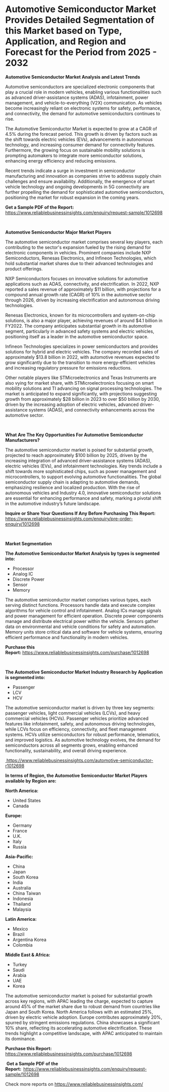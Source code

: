 <p><h1>Automotive Semiconductor Market Provides Detailed Segmentation of this Market based on Type, Application, and Region and Forecast for the Period from 2025 - 2032</h1></p><p><strong>Automotive Semiconductor Market Analysis and Latest Trends</strong></p>
<p><p>Automotive semiconductors are specialized electronic components that play a crucial role in modern vehicles, enabling various functionalities such as advanced driver-assistance systems (ADAS), infotainment, power management, and vehicle-to-everything (V2X) communication. As vehicles become increasingly reliant on electronic systems for safety, performance, and connectivity, the demand for automotive semiconductors continues to rise.</p><p>The Automotive Semiconductor Market is expected to grow at a CAGR of 4.5% during the forecast period. This growth is driven by factors such as the shift towards electric vehicles (EVs), advancements in autonomous technology, and increasing consumer demand for connectivity features. Furthermore, the growing focus on sustainable mobility solutions is prompting automakers to integrate more semiconductor solutions, enhancing energy efficiency and reducing emissions.</p><p>Recent trends indicate a surge in investment in semiconductor manufacturing and innovation as companies strive to address supply chain challenges and ensure availability. Additionally, the emergence of smart vehicle technology and ongoing developments in 5G connectivity are further propelling the demand for sophisticated automotive semiconductors, positioning the market for robust expansion in the coming years.</p></p>
<p><strong>Get a Sample PDF of the Report:&nbsp;</strong> <a href="https://www.reliablebusinessinsights.com/enquiry/request-sample/1012698?utm_campaign=2253&utm_medium=2&utm_source=Github&utm_content=ia&utm_term=06032025&utm_id=automotive-semiconductor">https://www.reliablebusinessinsights.com/enquiry/request-sample/1012698</a></p>
<p>&nbsp;</p>
<p><strong>Automotive Semiconductor Major Market Players</strong></p>
<p><p>The automotive semiconductor market comprises several key players, each contributing to the sector's expansion fueled by the rising demand for electronic components in vehicles. Prominent companies include NXP Semiconductors, Renesas Electronics, and Infineon Technologies, which hold substantial market shares due to their advanced technologies and product offerings.</p><p>NXP Semiconductors focuses on innovative solutions for automotive applications such as ADAS, connectivity, and electrification. In 2022, NXP reported a sales revenue of approximately $11 billion, with projections for a compound annual growth rate (CAGR) of 10% in the automotive sector through 2026, driven by increasing electrification and autonomous driving technologies.</p><p>Renesas Electronics, known for its microcontrollers and system-on-chip solutions, is also a major player, achieving revenues of around $4.1 billion in FY2022. The company anticipates substantial growth in its automotive segment, particularly in advanced safety systems and electric vehicles, positioning itself as a leader in the automotive semiconductor space.</p><p>Infineon Technologies specializes in power semiconductors and provides solutions for hybrid and electric vehicles. The company recorded sales of approximately $13.8 billion in 2022, with automotive revenues expected to grow significantly due to the transition to more energy-efficient vehicles and increasing regulatory pressure for emissions reductions.</p><p>Other notable players like STMicroelectronics and Texas Instruments are also vying for market share, with STMicroelectronics focusing on smart mobility solutions and TI advancing on signal processing technologies. The market is anticipated to expand significantly, with projections suggesting growth from approximately $28 billion in 2023 to over $50 billion by 2030, driven by the increasing adoption of electric vehicles, advanced driver-assistance systems (ADAS), and connectivity enhancements across the automotive sector.</p></p>
<p>&nbsp;</p>
<p><strong>What Are The Key Opportunities For Automotive Semiconductor Manufacturers?</strong></p>
<p><p>The automotive semiconductor market is poised for substantial growth, projected to reach approximately $100 billion by 2025, driven by the increasing integration of advanced driver-assistance systems (ADAS), electric vehicles (EVs), and infotainment technologies. Key trends include a shift towards more sophisticated chips, such as power management and microcontrollers, to support evolving automotive functionalities. The global semiconductor supply chain is adapting to automotive demands, emphasizing resilience and localized production. With the rise of autonomous vehicles and Industry 4.0, innovative semiconductor solutions are essential for enhancing performance and safety, marking a pivotal shift in the automotive industry’s future landscape.</p></p>
<p><strong>Inquire or Share Your Questions If Any Before Purchasing This Report:</strong> <a href="https://www.reliablebusinessinsights.com/enquiry/pre-order-enquiry/1012698?utm_campaign=2253&utm_medium=2&utm_source=Github&utm_content=ia&utm_term=06032025&utm_id=automotive-semiconductor">https://www.reliablebusinessinsights.com/enquiry/pre-order-enquiry/1012698</a></p>
<p>&nbsp;</p>
<p><strong>Market Segmentation</strong></p>
<p><strong>The Automotive Semiconductor Market Analysis by types is segmented into:</strong></p>
<p><ul><li>Processor</li><li>Analog IC</li><li>Discrete Power</li><li>Sensor</li><li>Memory</li></ul></p>
<p><p>The automotive semiconductor market comprises various types, each serving distinct functions. Processors handle data and execute complex algorithms for vehicle control and infotainment. Analog ICs manage signals and power management for efficient operation. Discrete power components manage and distribute electrical power within the vehicle. Sensors gather data on environmental and vehicle conditions for safety and automation. Memory units store critical data and software for vehicle systems, ensuring efficient performance and functionality in modern vehicles.</p></p>
<p><strong>Purchase this Report:&nbsp;</strong><a href="https://www.reliablebusinessinsights.com/purchase/1012698?utm_campaign=2253&utm_medium=2&utm_source=Github&utm_content=ia&utm_term=06032025&utm_id=automotive-semiconductor">https://www.reliablebusinessinsights.com/purchase/1012698</a></p>
<p>&nbsp;</p>
<p><strong>The Automotive Semiconductor Market Industry Research by Application is segmented into:</strong></p>
<p><ul><li>Passenger</li><li>LCV</li><li>HCV</li></ul></p>
<p><p>The automotive semiconductor market is driven by three key segments: passenger vehicles, light commercial vehicles (LCVs), and heavy commercial vehicles (HCVs). Passenger vehicles prioritize advanced features like infotainment, safety, and autonomous driving technologies, while LCVs focus on efficiency, connectivity, and fleet management systems. HCVs utilize semiconductors for robust performance, telematics, and improved logistics. As automotive technology evolves, the demand for semiconductors across all segments grows, enabling enhanced functionality, sustainability, and overall driving experience.</p></p>
<p><a href="https://www.reliablebusinessinsights.com/automotive-semiconductor-r1012698?utm_campaign=2253&utm_medium=2&utm_source=Github&utm_content=ia&utm_term=06032025&utm_id=automotive-semiconductor">&nbsp;https://www.reliablebusinessinsights.com/automotive-semiconductor-r1012698</a></p>
<p><strong>In terms of Region, the Automotive Semiconductor Market Players available by Region are:</strong></p>
<p>
    <p> <strong> North America: </strong>
        <ul>
            <li>United States</li>
            <li>Canada</li>
        </ul>
        </p> 
    <p> <strong> Europe: </strong>
        <ul>
            <li>Germany</li>
            <li>France</li>
            <li>U.K.</li>
            <li>Italy</li>
            <li>Russia</li>
        </ul>
        </p> 
    <p> <strong> Asia-Pacific: </strong>
        <ul>
            <li>China</li>
            <li>Japan</li>
            <li>South Korea</li>
            <li>India</li>
            <li>Australia</li>
            <li>China Taiwan</li>
            <li>Indonesia</li>
            <li>Thailand</li>
            <li>Malaysia</li>
        </ul>
        </p> 
    <p> <strong> Latin America: </strong>
        <ul>
            <li>Mexico</li>
            <li>Brazil</li>
            <li>Argentina Korea</li>
            <li>Colombia</li>
        </ul>
        </p> 
    <p> <strong> Middle East & Africa: </strong>
        <ul>
            <li>Turkey</li>
            <li>Saudi</li>
            <li>Arabia</li>
            <li>UAE</li>
            <li>Korea</li>
        </ul>
    </p>
    </p>
<p><p>The automotive semiconductor market is poised for substantial growth across key regions, with APAC leading the charge, expected to capture around 45% of the market share due to robust demand from countries like Japan and South Korea. North America follows with an estimated 25%, driven by electric vehicle adoption. Europe contributes approximately 20%, spurred by stringent emissions regulations. China showcases a significant 10% share, reflecting its accelerating automotive electrification. These trends highlight a competitive landscape, with APAC anticipated to maintain its dominance.</p></p>
<p><strong>Purchase this Report: </strong><a href="https://www.reliablebusinessinsights.com/purchase/1012698?utm_campaign=2253&utm_medium=2&utm_source=Github&utm_content=ia&utm_term=06032025&utm_id=automotive-semiconductor">https://www.reliablebusinessinsights.com/purchase/1012698</a></p>
<p>&nbsp;<strong>Get a Sample PDF of the Report:&nbsp;&nbsp;</strong><a href="https://www.reliablebusinessinsights.com/enquiry/request-sample/1012698?utm_campaign=2253&utm_medium=2&utm_source=Github&utm_content=ia&utm_term=06032025&utm_id=automotive-semiconductor">https://www.reliablebusinessinsights.com/enquiry/request-sample/1012698</a></p>
<p><strong></strong></p>
<p>Check more reports on <a href="https://www.reliablebusinessinsights.com/?utm_campaign=2253&utm_medium=2&utm_source=Github&utm_content=ia&utm_term=06032025&utm_id=automotive-semiconductor">https://www.reliablebusinessinsights.com/</a></p>